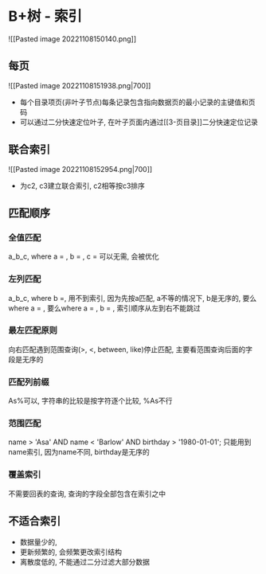 # B+树 - 索引

![[Pasted image 20221108150140.png]]
## 每页

![[Pasted image 20221108151938.png|700]]
- 每个目录项页(非叶子节点)每条记录包含指向数据页的最小记录的主键值和页码
- 可以通过二分快速定位叶子, 在叶子页面内通过[[3-页目录]]二分快速定位记录

## 联合索引

![[Pasted image 20221108152954.png|700]]
- 为c2, c3建立联合索引, c2相等按c3排序

## 匹配顺序

### 全值匹配
a_b_c, where a = , b = , c = 可以无需, 会被优化

### 左列匹配
a_b_c, where b =, 用不到索引, 因为先按a匹配, a不等的情况下, b是无序的, 要么where a = , 要么where a = , b = , 索引顺序从左到右不能跳过

### 最左匹配原则
向右匹配遇到范围查询(>, <, between, like)停止匹配, 主要看范围查询后面的字段是无序的

### 匹配列前缀
As%可以, 字符串的比较是按字符逐个比较, %As不行

### 范围匹配
name > 'Asa' AND name < 'Barlow' AND birthday > '1980-01-01'; 只能用到name索引, 因为name不同, birthday是无序的

### 覆盖索引
不需要回表的查询, 查询的字段全部包含在索引之中

## 不适合索引

- 数据量少的, 
- 更新频繁的, 会频繁更改索引结构
- 离散度低的, 不能通过二分过滤大部分数据
